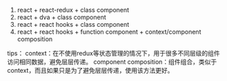 

1. react + react-redux + class component
2. react + dva + class component
3. react + react hooks + class component
4. react + react hooks + function component + context/component composition

tips：
context：在不使用redux等状态管理的情况下，用于很多不同层级的组件访问相同数据，避免层层传递。
component composition：组件组合，类似于context，而且如果只是为了避免层层传递，使用该方法更好。

